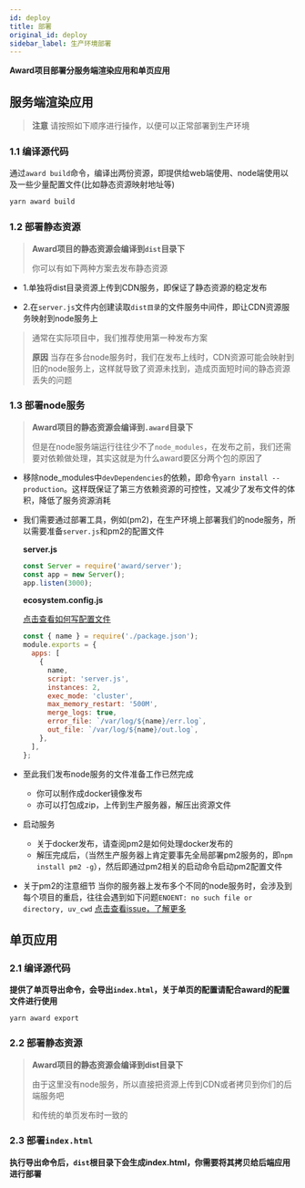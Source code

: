 ```yaml
---
id: deploy
title: 部署
original_id: deploy
sidebar_label: 生产环境部署
---
```


**Award项目部署分服务端渲染应用和单页应用**

## 服务端渲染应用

> **注意** 请按照如下顺序进行操作，以便可以正常部署到生产环境

### 1.1 编译源代码

通过`award build`命令，编译出两份资源，即提供给web端使用、node端使用以及一些少量配置文件(比如静态资源映射地址等)

```sh
yarn award build
```

### 1.2 部署静态资源

> **Award项目的静态资源会编译到`dist`目录下**
>
> 你可以有如下两种方案去发布静态资源

- 1.单独将dist目录资源上传到CDN服务，即保证了静态资源的稳定发布

- 2.在`server.js`文件内创建读取`dist目录`的文件服务中间件，即让CDN资源服务映射到node服务上

> 通常在实际项目中，我们推荐使用第一种发布方案
>
> **原因** 当存在多台node服务时，我们在发布上线时，CDN资源可能会映射到旧的node服务上，这样就导致了资源未找到，造成页面短时间的静态资源丢失的问题

### 1.3 部署node服务

> **Award项目的静态资源会编译到`.award`目录下**
>
> 但是在node服务端运行往往少不了`node_modules`，在发布之前，我们还需要对依赖做处理，其实这就是为什么award要区分两个包的原因了

- 移除node_modules中`devDependencies`的依赖，即命令`yarn install --production`。这样既保证了第三方依赖资源的可控性，又减少了发布文件的体积，降低了服务资源消耗

- 我们需要通过部署工具，例如(pm2)，在生产环境上部署我们的node服务，所以需要准备`server.js`和pm2的配置文件
  
  **server.js**
  ```js
  const Server = require('award/server');
  const app = new Server();
  app.listen(3000);
  ```

  **ecosystem.config.js**

  [点击查看如何写配置文件](https://pm2.keymetrics.io/docs/usage/application-declaration/#javascript)

  ```js
  const { name } = require('./package.json');
  module.exports = {
    apps: [
      {
        name,
        script: 'server.js',
        instances: 2,
        exec_mode: 'cluster',
        max_memory_restart: '500M',
        merge_logs: true,
        error_file: `/var/log/${name}/err.log`,
        out_file: `/var/log/${name}/out.log`,
      },
    ],
  };
  ```

- 至此我们发布node服务的文件准备工作已然完成
  - 你可以制作成docker镜像发布
  - 亦可以打包成zip，上传到生产服务器，解压出资源文件

- 启动服务
  - 关于docker发布，请查阅pm2是如何处理docker发布的
  - 解压完成后，（当然生产服务器上肯定要事先全局部署pm2服务的，即`npm install pm2 -g`），然后即通过pm2相关的启动命令启动pm2配置文件

- 关于pm2的注意细节
  当你的服务器上发布多个不同的node服务时，会涉及到每个项目的重启，往往会遇到如下问题`ENOENT: no such file or directory, uv_cwd`
  [点击查看issue，了解更多](https://github.com/Unitech/pm2/issues/2057)

## 单页应用

### 2.1 编译源代码

**提供了单页导出命令，会导出`index.html`，关于单页的配置请配合award的配置文件进行使用**

```
yarn award export
```

### 2.2 部署静态资源

> **Award项目的静态资源会编译到dist目录下**
> 
> 由于这里没有node服务，所以直接把资源上传到CDN或者拷贝到你们的后端服务吧
>
> 和传统的单页发布时一致的

### 2.3 部署`index.html`

**执行导出命令后，`dist`根目录下会生成index.html，你需要将其拷贝给后端应用进行部署**